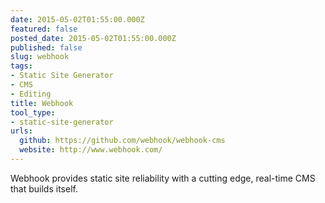 ```yaml
---
date: 2015-05-02T01:55:00.000Z
featured: false
posted_date: 2015-05-02T01:55:00.000Z
published: false
slug: webhook
tags:
- Static Site Generator
- CMS
- Editing
title: Webhook
tool_type:
- static-site-generator
urls:
  github: https://github.com/webhook/webhook-cms
  website: http://www.webhook.com/
---
```


Webhook provides static site reliability with a cutting edge, real-time CMS that builds itself.




